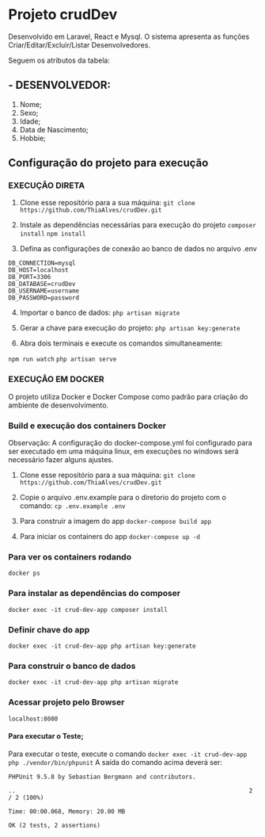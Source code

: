 # Projeto crudDev

Desenvolvido em Laravel, React e Mysql.
O sistema apresenta as funções Criar/Editar/Excluir/Listar Desenvolvedores.

Seguem os atributos da tabela:

## - DESENVOLVEDOR:
1. Nome;
2. Sexo;
3. Idade;
4. Data de Nascimento;
5. Hobbie;

## Configuração do projeto para execução


### EXECUÇÂO DIRETA

1) Clone esse repositório para a sua máquina:
```git clone https://github.com/ThiaAlves/crudDev.git```

2) Instale as dependências necessárias para execução do projeto
```composer install```
```npm install```

3) Defina as configurações de conexão ao banco de dados no arquivo .env
```
DB_CONNECTION=mysql
DB_HOST=localhost
DB_PORT=3306
DB_DATABASE=crudDev
DB_USERNAME=username
DB_PASSWORD=password
```
4) Importar o banco de dados:
```php artisan migrate```

5) Gerar a chave para execução do projeto:
```php artisan key:generate```

6) Abra dois terminais e execute os comandos simultaneamente:

```npm run watch```
```php artisan serve```
 
 
### EXECUÇÂO EM DOCKER
O projeto utiliza Docker e Docker Compose como padrão para criação do ambiente de desenvolvimento.

### Build e execução dos containers Docker
Observação: A configuração do docker-compose.yml foi configurado para ser executado 
em uma máquina linux, em execuções no windows será necessário fazer alguns ajustes.

1) Clone esse repositório para a sua máquina:
```git clone https://github.com/ThiaAlves/crudDev.git```

2) Copie o arquivo .env.example para o diretorio do projeto com o comando:
```cp .env.example .env```

3) Para construir a imagem do app
```docker-compose build app```

4) Para iniciar os containers do app
```docker-compose up -d```

### Para ver os containers rodando
```docker ps```

### Para instalar as dependências do composer
```docker exec -it crud-dev-app composer install```

### Definir chave do app
```docker exec -it crud-dev-app php artisan key:generate```

### Para construir o banco de dados
```docker exec -it crud-dev-app php artisan migrate```

### Acessar projeto pelo Browser
```localhost:8080```

#### Para executar o Teste;
Para executar o teste, execute o comando ```docker exec -it crud-dev-app php ./vendor/bin/phpunit``` 
A saída do comando acima deverá ser:
```
PHPUnit 9.5.8 by Sebastian Bergmann and contributors.

..                                                                  2 / 2 (100%)

Time: 00:00.068, Memory: 20.00 MB

OK (2 tests, 2 assertions)
```
